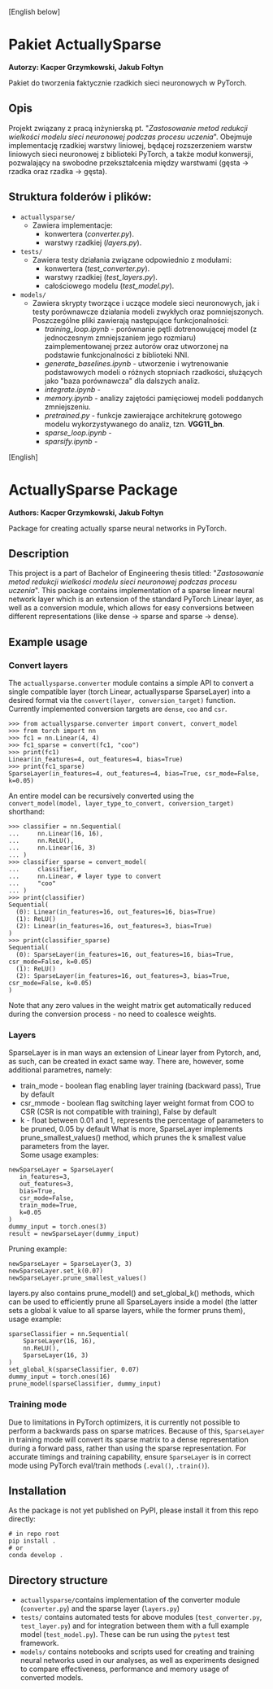 [English below]

# Pakiet ActuallySparse
**Autorzy: Kacper Grzymkowski, Jakub Fołtyn**  

Pakiet do tworzenia faktycznie rzadkich sieci neuronowych w PyTorch.

## Opis
Projekt związany z pracą inżynierską pt. "*Zastosowanie metod redukcji wielkości modelu sieci neuronowej podczas procesu uczenia*". Obejmuje implementację rzadkiej warstwy liniowej, będącej rozszerzeniem warstw liniowych sieci neuronowej z biblioteki PyTorch, a także moduł konwersji, pozwalający na swobodne przekształcenia między warstwami (gęsta &rarr; rzadka oraz rzadka &rarr; gęsta).  

## Struktura folderów i plików:
* `actuallysparse/`
  - Zawiera implementacje:
    - konwertera (*converter.py*).
    - warstwy rzadkiej (*layers.py*).
* `tests/`
  - Zawiera testy działania związane odpowiednio z modułami:
    - konwertera (*test_converter.py*).
    - warstwy rzadkiej (*test_layers.py*).
    - całościowego modelu (*test_model.py*).
* `models/`
  - Zawiera skrypty tworzące i uczące modele sieci neuronowych, jak i testy porównawcze działania modeli zwykłych oraz pomniejszonych. Poszczególne pliki zawierają następujące funkcjonalności:
    - *training_loop.ipynb* - porównanie pętli dotrenowującej model (z jednoczesnym zmniejszaniem jego rozmiaru) zaimplementowanej przez autorów oraz utworzonej na podstawie funkcjonalności z biblioteki NNI.
    - *generate_baselines.ipynb* - utworzenie i wytrenowanie podstawowych modeli o różnych stopniach rzadkości, służących jako "baza porównawcza" dla dalszych analiz.
    - *integrate.ipynb* -
    - *memory.ipynb* - analizy zajętości pamięciowej modeli poddanych zmniejszeniu.
    - *pretrained.py* - funkcje zawierające architekrurę gotowego modelu wykorzystywanego do analiz, tzn. **VGG11_bn**.
    - *sparse_loop.ipynb* -
    - *sparsify.ipynb* -
  
  
[English]

# ActuallySparse Package
**Authors: Kacper Grzymkowski, Jakub Fołtyn**  

Package for creating actually sparse neural networks in PyTorch.

## Description
This project is a part of Bachelor of Engineering thesis titled: "*Zastosowanie metod redukcji wielkości modelu sieci neuronowej podczas procesu uczenia*".
This package contains implementation of a sparse linear neural network layer which is an extension of the standard PyTorch Linear layer, as well as a conversion module, which allows for easy conversions between different representations (like dense &rarr; sparse and sparse &rarr; dense). 

## Example usage
### Convert layers
The `actuallysparse.converter` module contains a simple API to convert a single compatible layer (torch Linear, actuallysparse SparseLayer) into a desired format via the `convert(layer, conversion_target)` function. Currently implemented conversion targets are `dense`, `coo` and `csr`.
```
>>> from actuallysparse.converter import convert, convert_model
>>> from torch import nn
>>> fc1 = nn.Linear(4, 4)
>>> fc1_sparse = convert(fc1, "coo")
>>> print(fc1)
Linear(in_features=4, out_features=4, bias=True)
>>> print(fc1_sparse)
SparseLayer(in_features=4, out_features=4, bias=True, csr_mode=False, k=0.05)
```
An entire model can be recursively converted using the `convert_model(model, layer_type_to_convert, conversion_target)` shorthand:
```
>>> classifier = nn.Sequential(
...     nn.Linear(16, 16),
...     nn.ReLU(),
...     nn.Linear(16, 3)
... )
>>> classifier_sparse = convert_model(
...     classifier,
...     nn.Linear, # layer type to convert
...     "coo"
... )
>>> print(classifier)
Sequential(
  (0): Linear(in_features=16, out_features=16, bias=True)
  (1): ReLU()
  (2): Linear(in_features=16, out_features=3, bias=True)
)
>>> print(classifier_sparse)
Sequential(
  (0): SparseLayer(in_features=16, out_features=16, bias=True, csr_mode=False, k=0.05)
  (1): ReLU()
  (2): SparseLayer(in_features=16, out_features=3, bias=True, csr_mode=False, k=0.05)
)
```
Note that any zero values in the weight matrix get automatically reduced during the conversion process - no need to coalesce weights.

### Layers
SparseLayer is in man ways an extension of Linear layer from Pytorch, and, as such, can be created in exact same way. There are, however, some additional parametres, namely:
 * train_mode - boolean flag enabling layer training (backward pass), True by default
 * csr_mmode - boolean flag switching layer weight format from COO to CSR (CSR is not compatible with training), False by default
 * k - float between 0.01 and 1, represents the percentage of parameters to be pruned, 0.05 by default
 What is more, SparseLayer implements prune_smallest_values() method, which prunes the k smallest value parameters from the layer.  
 Some usage examples:
 ```
 newSparseLayer = SparseLayer(
    in_features=3,
    out_features=3,
    bias=True,
    csr_mode=False,
    train_mode=True,
    k=0.05
)
dummy_input = torch.ones(3)
result = newSparseLayer(dummy_input)
 ```
 Pruning example:
 ```
 newSparseLayer = SparseLayer(3, 3)
 newSparseLayer.set_k(0.07)
 newSparseLayer.prune_smallest_values()
 ```
layers.py also contains prune_model() and set_global_k() methods, which can be used to efficiently prune all SparseLayers inside a model (the latter sets a global k value to all sparse layers, while the former pruns them), usage example:
```
sparseClassifier = nn.Sequential(
    SparseLayer(16, 16),
    nn.ReLU(),
    SparseLayer(16, 3)
)
set_global_k(sparseClassifier, 0.07)
dummy_input = torch.ones(16)
prune_model(sparseClassifier, dummy_input)
```
### Training mode
Due to limitations in PyTorch optimizers, it is currently not possible to perform a backwards pass on sparse matrices. 
Because of this, `SparseLayer` in training mode will convert its sparse matrix to a dense representation during a forward pass, rather than using the sparse representation.
For accurate timings and training capability, ensure `SparseLayer` is in correct mode using PyTorch eval/train methods (`.eval()`, `.train()`).

## Installation
As the package is not yet published on PyPI, please install it from this repo directly: 
```
# in repo root
pip install .
# or
conda develop .
```

## Directory structure

* `actuallysparse/`contains implementation of the converter module (`converter.py`) and the sparse layer (`layers.py`)
* `tests/` contains automated tests for above modules (`test_converter.py`, `test_layer.py`) and for integration between them with a full example model (`test_model.py`). These can be run using the `pytest` test framework.
* `models/` contains notebooks and scripts used for creating and training neural networks used in our analyses, as well as experiments designed to compare effectiveness, performance and memory usage of converted models.
